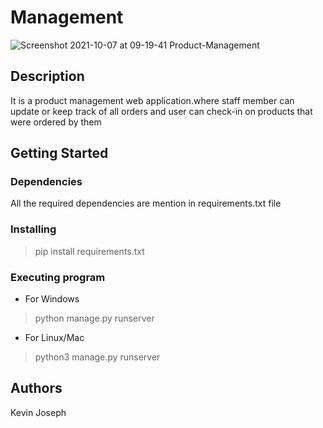 # Management
![Screenshot 2021-10-07 at 09-19-41 Product-Management](https://user-images.githubusercontent.com/38029772/136344690-d2882a13-f64f-4856-8fa6-617cf77c2a8c.png)

## Description
It is a product management web application.where staff member can update or keep track of all orders and user can check-in on products that were ordered by them 

## Getting Started

### Dependencies

All the required dependencies are mention in requirements.txt file

### Installing

> pip install requirements.txt

### Executing program
* For Windows
> python manage.py runserver

* For Linux/Mac
> python3 manage.py runserver


## Authors

Kevin Joseph
